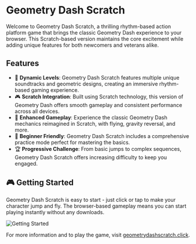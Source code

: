# Geometry Dash Scratch

Welcome to Geometry Dash Scratch, a thrilling rhythm-based action platform game that brings the classic Geometry Dash experience to your browser. This Scratch-based version maintains the core excitement while adding unique features for both newcomers and veterans alike.

## Features

- 🎵 **Dynamic Levels**: Geometry Dash Scratch features multiple unique soundtracks and geometric designs, creating an immersive rhythm-based gaming experience.
- 🎮 **Scratch Integration**: Built using Scratch technology, this version of Geometry Dash offers smooth gameplay and consistent performance across all devices.
- 🎨 **Enhanced Gameplay**: Experience the classic Geometry Dash mechanics reimagined in Scratch, with flying, gravity reversal, and more.
- 🎯 **Beginner Friendly**: Geometry Dash Scratch includes a comprehensive practice mode perfect for mastering the basics.
- 🏆 **Progressive Challenge**: From basic jumps to complex sequences, Geometry Dash Scratch offers increasing difficulty to keep you engaged.

## 🎮 Getting Started

Geometry Dash Scratch is easy to start - just click or tap to make your character jump and fly. The browser-based gameplay means you can start playing instantly without any downloads.

![Getting Started](https://image.geometrydashscratch.click/geometry.png)

For more information and to play the game, visit [geometrydashscratch.click](https://geometrydashscratch.click).
